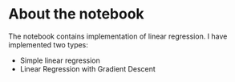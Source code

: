 
# About the notebook
The notebook contains implementation of linear regression. I have implemented two types:
- Simple linear regression
- Linear Regression with Gradient Descent
